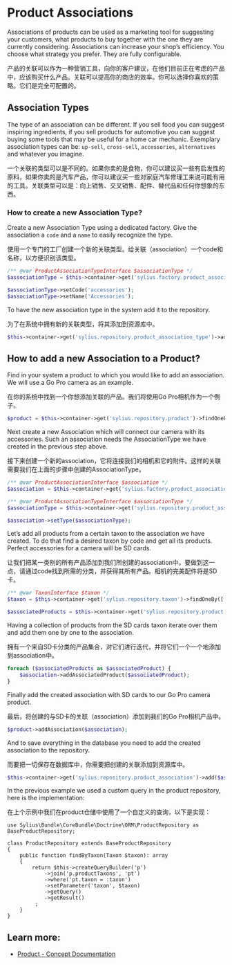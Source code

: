 # Product Associations

Associations of products can be used as a marketing tool for suggesting your customers, what products to buy together with the one they are currently considering. Associations can increase your shop’s efficiency. You choose what strategy you prefer. They are fully configurable.

产品的关联可以作为一种营销工具，向你的客户建议，在他们目前正在考虑的产品中，应该购买什么产品。关联可以提高你的商店的效率。你可以选择你喜欢的策略。它们是完全可配置的。



## Association Types

The type of an association can be different. If you sell food you can suggest inspiring ingredients, if you sell products for automotive you can suggest buying some tools that may be useful for a home car mechanic. Exemplary association types can be: `up-sell`, `cross-sell`, `accessories`, `alternatives` and whatever you imagine.

一个关联的类型可以是不同的。如果你卖的是食物，你可以建议买一些有启发性的原料，如果你卖的是汽车产品，你可以建议买一些对家庭汽车修理工来说可能有用的工具。关联类型可以是：向上销售、交叉销售、配件、替代品和任何你想象的东西。





### How to create a new Association Type?

Create a new Association Type using a dedicated factory. Give the association a `code` and a `name` to easily recognize the type.

使用一个专门的工厂创建一个新的关联类型。给关联（association）一个code和名称，以方便识别该类型。

```php
/** @var ProductAssociationTypeInterface $associationType */
$associationType = $this->container->get('sylius.factory.product_association_type')->createNew();

$associationType->setCode('accessories');
$associationType->setName('Accessories');
```



To have the new association type in the system add it to the repository.

为了在系统中拥有新的关联类型，将其添加到资源库中。

```php
$this->container->get('sylius.repository.product_association_type')->add($associationType);
```



## How to add a new Association to a Product?

Find in your system a product to which you would like to add an association. We will use a Go Pro camera as an example.

在你的系统中找到一个你想添加关联的产品。我们将使用Go Pro相机作为一个例子。

```php
$product = $this->container->get('sylius.repository.product')->findOneBy(['code' => 'go-pro-camera']);
```

Next create a new Association which will connect our camera with its accessories. Such an association needs the AssociationType we have created in the previous step above.

接下来创建一个新的association，它将连接我们的相机和它的附件。这样的关联需要我们在上面的步骤中创建的AssociationType。

```php
/** @var ProductAssociationInterface $association */
$association = $this->container->get('sylius.factory.product_association')->createNew();

/** @var ProductAssociationTypeInterface $associationType */
$associationType = $this->container->get('sylius.repository.product_association_type')->findOneBy(['code' => 'accessories']);

$association->setType($associationType);
```

Let’s add all products from a certain taxon to the association we have created. To do that find a desired taxon by code and get all its products. Perfect accessories for a camera will be SD cards.

让我们把某一类别的所有产品添加到我们所创建的association中。要做到这一点，请通过code找到所需的分类，并获得其所有产品。相机的完美配件将是SD卡。

```php
/** @var TaxonInterface $taxon */
$taxon = $this->container->get('sylius.repository.taxon')->findOneBy(['code' => 'sd-cards']);

$associatedProducts = $this->container->get('sylius.repository.product')->findByTaxon($taxon);
```



Having a collection of products from the SD cards taxon iterate over them and add them one by one to the association.

拥有一个来自SD卡分类的产品集合，对它们进行迭代，并将它们一个一个地添加到association中。

```php
foreach ($associatedProducts as $associatedProduct) {
    $association->addAssociatedProduct($associatedProduct);
}
```



Finally add the created association with SD cards to our Go Pro camera product.

最后，将创建的与SD卡的关联（association）添加到我们的Go Pro相机产品中。

```php
$product->addAssociation($association);
```



And to save everything in the database you need to add the created association to the repository.

而要把一切保存在数据库中，你需要把创建的关联添加到资源库中。

```php
$this->container->get('sylius.repository.product_association')->add($association);
```



In the previous example we used a custom query in the product repository, here is the implementation:

在上个示例中我们在product仓储中使用了一个自定义的查询，以下是实现：

```
use Sylius\Bundle\CoreBundle\Doctrine\ORM\ProductRepository as BaseProductRepository;

class ProductRepository extends BaseProductRepository
{
    public function findByTaxon(Taxon $taxon): array
    {
        return $this->createQueryBuilder('p')
            ->join('p.productTaxons', 'pt')
            ->where('pt.taxon = :taxon')
            ->setParameter('taxon', $taxon)
            ->getQuery()
            ->getResult()
         ;
    }
}
```



## Learn more:

- [Product - Concept Documentation](https://docs.sylius.com/en/1.12/book/products/products.html)